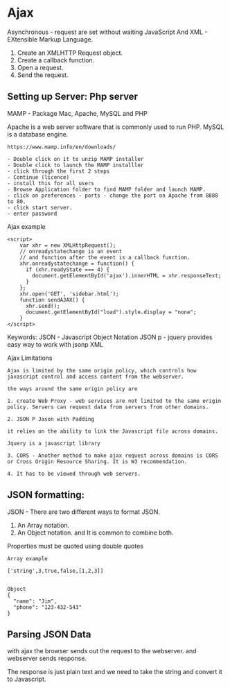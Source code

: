 # Ajax

Asynchronous - request are set without waiting
JavaScript
And
XML - EXtensible Markup Language.


1. Create an XMLHTTP Request object.
2. Create a callback function.
3. Open a request.
4. Send the request.

Setting up Server: Php server
-----------------------------

MAMP - Package
Mac, Apache, MySQL and PHP

Apache is a web server software that is commonly used to run PHP.
MySQL is a database engine.

```
https://www.mamp.info/en/downloads/

- Double click on it to unzip MAMP installer
- Double click to launch the MAMP installler
- click through the first 2 steps
- Continue (licence)
- install this for all users
- Browse Application folder to find MAMP folder and launch MAMP.
- click on preferences - ports - change the port on Apache from 8888 to 80.
- click start server.
- enter password

```

Ajax example

```
<script>
    var xhr = new XMLHttpRequest();
    // onreadystatechange is an event
    // and function after the event is a callback function.
    xhr.onreadystatechange = function() {
      if (xhr.readyState === 4) {
        document.getElementById('ajax').innerHTML = xhr.responseText;
      }
    };
    xhr.open('GET', 'sidebar.html');
    function sendAJAX() {
      xhr.send();
      document.getElementById("load").style.display = "none";
    }
</script>
```

Keywords:
JSON - Javascript Object Notation
JSON p -
jquery provides easy way to work with jsonp
XML

Ajax Limitations

```
Ajax is limited by the same origin policy, which controls how javascript control and access content from the webserver.

the ways around the same origin policy are

1. create Web Proxy - web services are not limited to the same origin policy. Servers can request data from servers from other domains.

2. JSON P Jason with Padding

it relies on the ability to link the Javascript file across domains.

Jquery is a javascript library

3. CORS - Another method to make ajax request across domains is CORS or Cross Origin Resource Sharing. It is W3 recommendation.

4. It has to be viewed through web servers.

```

JSON formatting:
----------------

JSON - There are two different ways to format JSON.
1. An Array notation.
2. An Object notation.
and It is common to combine both.

Properties must be quoted using double quotes

```
Array example

['string',3,true,false,[1,2,3]]


Object
{
  "name": "Jim",
  "phone": "123-432-543"
}

```

Parsing JSON Data
-------------------

with ajax the browser sends out the request to the webserver. and webserver sends response.

The response is just plain text and we need to take the string and convert it to Javascript.












